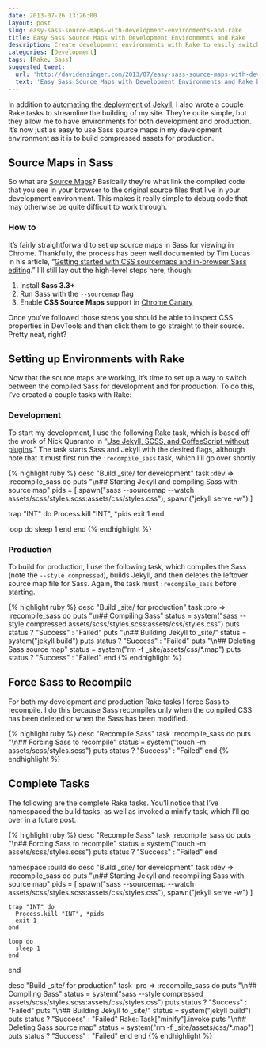 ```yaml
---
date: 2013-07-26 13:26:00
layout: post
slug: easy-sass-source-maps-with-development-environments-and-rake
title: Easy Sass Source Maps with Development Environments and Rake
description: Create development environments with Rake to easily switch between development and production builds of Sass.
categories: [Development]
tags: [Rake, Sass]
suggested_tweet:
  url: 'http://davidensinger.com/2013/07/easy-sass-source-maps-with-development-environments-and-rake/'
  text: 'Easy Sass Source Maps with Development Environments and Rake by @DavidEnsinger #Sass #Rake'
---
```


In addition to [automating the deployment of Jekyll](http://davidensinger.com/2013/07/automating-jekyll-deployment-to-github-pages-with-rake/), I also wrote a couple Rake tasks to streamline the building of my site. They’re quite simple, but they allow me to have environments for both development and production. It’s now just as easy to use Sass source maps in my development environment as it is to build compressed assets for production.

## Source Maps in Sass
So what are [Source Maps](http://net.tutsplus.com/tutorials/tools-and-tips/source-maps-101/)? Basically they’re what link the compiled code that you see in your browser to the original source files that live in your development environment. This makes it really simple to debug code that may otherwise be quite difficult to work through.

### How to
It’s fairly straightforward to set up source maps in Sass for viewing in Chrome. Thankfully, the process has been well documented by Tim Lucas in his article, “[Getting started with CSS sourcemaps and in-browser Sass editing](https://medium.com/what-i-learned-building/b4daab987fb0).” I’ll still lay out the high-level steps here, though:

1. Install **Sass 3.3+**
2. Run Sass with the `--sourcemap` flag
3. Enable **CSS Source Maps** support in [Chrome Canary](https://www.google.com/intl/en/chrome/browser/canary.html)

Once you’ve followed those steps you should be able to inspect CSS properties in DevTools and then click them to go straight to their source. Pretty neat, right?

## Setting up Environments with Rake
Now that the source maps are working, it’s time to set up a way to switch between the compiled Sass for development and for production. To do this, I’ve created a couple tasks with Rake:

### Development
To start my development, I use the following Rake task, which is based off the work of Nick Quaranto in “[Use Jekyll, SCSS, and CoffeeScript without plugins](http://quaran.to/blog/2013/01/09/use-jekyll-scss-coffeescript-without-plugins/).” The task starts Sass and Jekyll with the desired flags, although note that it must first run the `:recompile_sass` task, which I’ll go over shortly.

{% highlight ruby %}
desc "Build _site/ for development"
task :dev => :recompile_sass do
  puts "\n##  Starting Jekyll and compiling Sass with source map"
  pids = [
    spawn("sass --sourcemap --watch assets/scss/styles.scss:assets/css/styles.css"),
    spawn("jekyll serve -w")
  ]

  trap "INT" do
    Process.kill "INT", *pids
    exit 1
  end

  loop do
    sleep 1
  end
end
{% endhighlight %}

### Production
To build for production, I use the following task, which compiles the Sass (note the `--style compressed`), builds Jekyll, and then deletes the leftover source map file for Sass. Again, the task must `:recompile_sass` before starting.

{% highlight ruby %}
desc "Build _site/ for production"
task :pro => :recompile_sass do
  puts "\n## Compiling Sass"
  status = system("sass --style compressed assets/scss/styles.scss:assets/css/styles.css")
  puts status ? "Success" : "Failed"
  puts "\n## Building Jekyll to _site/"
  status = system("jekyll build")
  puts status ? "Success" : "Failed"
  puts "\n## Deleting Sass source map"
  status = system("rm -f _site/assets/css/*.map")
  puts status ? "Success" : "Failed"
end
{% endhighlight %}

## Force Sass to Recompile
For both my development and production Rake tasks I force Sass to recompile. I do this because Sass recompiles only when the compiled CSS has been deleted or when the Sass has been modified.

{% highlight ruby %}
desc "Recompile Sass"
task :recompile_sass do
  puts "\n## Forcing Sass to recompile"
  status = system("touch -m assets/scss/styles.scss")
  puts status ? "Success" : "Failed"
end
{% endhighlight %}

## Complete Tasks
The following are the complete Rake tasks. You’ll notice that I’ve namespaced the build tasks, as well as invoked a minify task, which I’ll go over in a future post.

{% highlight ruby %}
desc "Recompile Sass"
task :recompile_sass do
  puts "\n## Forcing Sass to recompile"
  status = system("touch -m assets/scss/styles.scss")
  puts status ? "Success" : "Failed"
end

namespace :build do
  desc "Build _site/ for development"
  task :dev => :recompile_sass do
    puts "\n##  Starting Jekyll and recompiling Sass with source map"
    pids = [
      spawn("sass --sourcemap --watch assets/scss/styles.scss:assets/css/styles.css"),
      spawn("jekyll serve -w")
    ]

    trap "INT" do
      Process.kill "INT", *pids
      exit 1
    end

    loop do
      sleep 1
    end
  end

  desc "Build _site/ for production"
  task :pro => :recompile_sass do
    puts "\n## Compiling Sass"
    status = system("sass --style compressed assets/scss/styles.scss:assets/css/styles.css")
    puts status ? "Success" : "Failed"
    puts "\n## Building Jekyll to _site/"
    status = system("jekyll build")
    puts status ? "Success" : "Failed"
    Rake::Task["minify"].invoke
    puts "\n## Deleting Sass source map"
    status = system("rm -f _site/assets/css/*.map")
    puts status ? "Success" : "Failed"
  end
end
{% endhighlight %}

